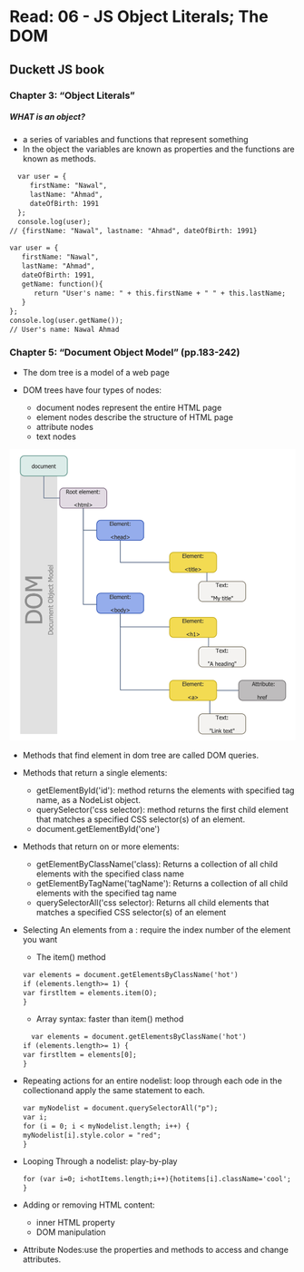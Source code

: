 # Read: 06 - JS Object Literals; The DOM

## Duckett JS book

### Chapter 3: “Object Literals” 

##### WHAT is an object? 
- a series of variables and functions that represent something 
- In the object the variables are known as properties and the functions are known as methods. 

````````````````
  var user = {
     firstName: "Nawal",
     lastName: "Ahmad",
     dateOfBirth: 1991  
  };
  console.log(user);
// {firstName: "Nawal", lastname: "Ahmad", dateOfBirth: 1991}
````````````````

````````````````
var user = {
   firstName: "Nawal",
   lastName: "Ahmad",
   dateOfBirth: 1991,
   getName: function(){
      return "User's name: " + this.firstName + " " + this.lastName;
   }
};
console.log(user.getName());
// User's name: Nawal Ahmad
````````````````


### Chapter 5: “Document Object Model” (pp.183-242)

- The dom tree is a model of a web page

- DOM trees have four types of nodes:
   - document nodes represent the entire HTML page
   - element nodes describe the structure of HTML page
   - attribute nodes
   - text nodes

![Dom trees](SOFTWARE-DEVELOPMENT-DOM-Tree-DOM-Hierarchy-in-HTML88.png)

- Methods that find element in dom tree are called DOM queries.

- Methods that return a single elements:
   - getElementById('id'): method returns the elements with specified tag name, as a NodeList object.
   - querySelector('css selector): method returns the first child element that matches a specified CSS selector(s) of an element.
   - document.getElementById('one')

- Methods that return on or more elements:
   - getElementByClassName('class): Returns a collection of all child elements with the specified class name
   - getElementByTagName('tagName'): Returns a collection of all child elements with the specified tag name
   - querySelectorAll('css selector): 	Returns all child elements that matches a specified CSS selector(s) of an element

- Selecting An elements from a : require the index number of the element you want
   - The item() method
   ``````````
   var elements = document.getElementsByClassName('hot') 
   if (elements.length>= 1) { 
   var firstltem = elements.item(O);  
   } 
   ``````````

   - Array syntax: faster than item() method
   ```````````
     var elements = document.getElementsByClassName('hot') 
   if (elements.length>= 1) { 
   var firstltem = elements[0];  
   } 

- Repeating actions for an entire nodelist: loop through each ode in the collectionand apply the same statement to each.
   ```````````
   var myNodelist = document.querySelectorAll("p");
   var i;
   for (i = 0; i < myNodelist.length; i++) {
   myNodelist[i].style.color = "red";
  }
   ```````````

- Looping Through a nodelist: play-by-play
   ```````````
  for (var i=0; i<hotItems.length;i++){hotitems[i].className='cool';
  }
  ```````````

- Adding or removing HTML content:
   - inner HTML property 
   - DOM manipulation

- Attribute Nodes:use the properties and methods to access and change attributes.

